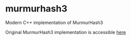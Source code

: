 # murmurhash3
Modern C++ implementation of MurmurHash3

Original MurmurHash3 implementation is accessible [here](https://github.com/aappleby/smhasher/blob/master/src/MurmurHash3.cpp)
